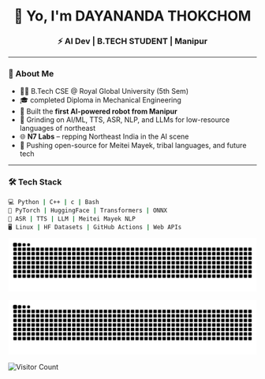 <h1 align="center">👋 Yo, I'm DAYANANDA THOKCHOM </h1>
<h3 align="center">⚡ AI Dev | B.TECH STUDENT | Manipur </h3>

---

### 🧠 About Me

- 👨‍💻 B.Tech CSE @ Royal Global University (5th Sem)
- 🎓 completed Diploma in Mechanical Engineering 
- 🤖 Built the **first AI-powered robot from Manipur**
- 🧠 Grinding on AI/ML, TTS, ASR, NLP, and LLMs for low-resource languages of northeast
- 🌐 **N7 Labs** – repping Northeast India in the AI scene
- 🚀 Pushing open-source for Meitei Mayek, tribal languages, and future tech

---

### 🛠️ Tech Stack

```bash
💻 Python | C++ | c | Bash 
🧠 PyTorch | HuggingFace | Transformers | ONNX
🎤 ASR | TTS | LLM | Meitei Mayek NLP
🖥️ Linux | HF Datasets | GitHub Actions | Web APIs
```


![Snake animation](https://github.com/OmeshThokchom/OmeshThokchom/blob/output/github-contribution-grid-snake.svg)


![Snake animation](https://raw.githubusercontent.com/OmeshThokchom/OmeshThokchom/output/github-contribution-grid-snake.svg)


![Visitor Count](https://komarev.com/ghpvc/?username=OmeshThokchom&label=Profile%20views&color=0e75b6&style=flat)

